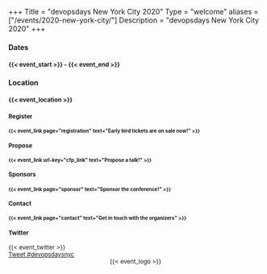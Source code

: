 +++
Title = "devopsdays New York City 2020"
Type = "welcome"
aliases = ["/events/2020-new-york-city/"]
Description = "devopsdays New York City 2020"
+++

<div class = "row">
  <div class = "col-md-1 mx-5 px-0">
    <h4 class="my-3"><strong>Dates</strong></h4>
  </div>
  <div class = "col-md-9">
    <h4 class="my-3"><small>{{< event_start >}} - {{< event_end >}}</small></h4>
  </div>
</div>

<!-- <div class = "row">
  <div class = "col-md-1 mx-5 px-0">
    <h4 class="my-3"><strong>Program</strong></h4>
  </div>
  <div class = "col-md-9">
    <h4 class="my-3"><small>View the {{< event_link page="program" text="Event Schedule." >}}</small></h4>
  </div>
</div>

<div class = "row">
  <div class = "col-md-1 mx-5 px-0">
    <h4 class="my-3"><strong>Open Space</strong></h4>
  </div>
  <div class = "col-md-9">
    <h4 class="my-3"><small>View the open space schedule <a href="https://docs.google.com/spreadsheets/d/1-2yhfjtKJTGDnTPf1FAFHifLlmt5qz3-SpZ_Af8iWe8" target="_blank">here</a></small></h4>
  </div>
</div> -->

<div class = "row">
  <div class = "col-md-1 mx-5 px-0">
    <h4 class="my-3"><strong>Location</strong></h4>
  </div>
  <div class = "col-md-9">
    <h4 class="my-3"><small>{{< event_location >}}
  </div>
</div>

<div class = "row">
  <div class = "col-md-1 mx-5 px-0">
    <h4 class="my-3"><strong>Register</strong></h4>
  </div>
  <div class = "col-md-9">
    <h4 class="my-3"><small>{{< event_link page="registration" text="Early bird tickets are on sale now!" >}}</small></h4>
  </div>
</div>

<div class = "row">
  <div class = "col-md-1 mx-5 px-0">
    <h4 class="my-3"><strong>Propose</strong></h4>
  </div>
  <div class = "col-md-9">
    <h4 class="my-3"><small>{{< event_link url-key="cfp_link" text="Propose a talk!" >}}</small></h4>
  </div>
</div>

<div class = "row">
  <div class = "col-md-1 mx-5 px-0">
    <h4 class="my-3"><strong>Sponsors</strong></h4>
  </div>
  <div class = "col-md-9">
    <h4 class="my-3"><small>{{< event_link page="sponsor" text="Sponsor the conference!" >}}</small></h4>
  </div>
</div>

<div class = "row">
  <div class = "col-md-1 mx-5 px-0">
    <h4 class="my-3"><strong>Contact</strong></h4>
  </div>
  <div class = "col-md-9">
    <h4 class="my-3"><small>{{< event_link page="contact" text="Get in touch with the organizers" >}}</small></h4>
  </div>
</div>

<!-- <div class = "row">
  <div class = "col-md-1 mx-5 px-0">
    <h4 class="my-3"><strong>Slack</strong></h4>
  </div>
  <div class = "col-md-9">
    <h4 class="my-3"><small> Join the <a href="https://launchpass.com/nycdevops" target="_blank">NYC Devops Slack Workspace</a></small></h4>
  </div>
</div> -->

<div class = "row">
  <div class = "col-md-1 mx-5 px-0">
    <h4 class="my-3"><strong>Twitter</strong></h4>
  </div>
  <div class = "col-md-2">
    <div class="my-3">{{< event_twitter >}}</div>
  </div>
  <div class = "col-md-7">
    <div class="my-3"><a href="https://twitter.com/intent/tweet?button_hashtag=devopsdaysnyc&ref_src=twsrc%5Etfw" class="twitter-hashtag-button" data-show-count="false">Tweet #devopsdaysnyc</a><script async src="https://platform.twitter.com/widgets.js" charset="utf-8"></script></div>
  </div>
</div>

<div style="text-align:center;">
  {{< event_logo >}}
</div>
